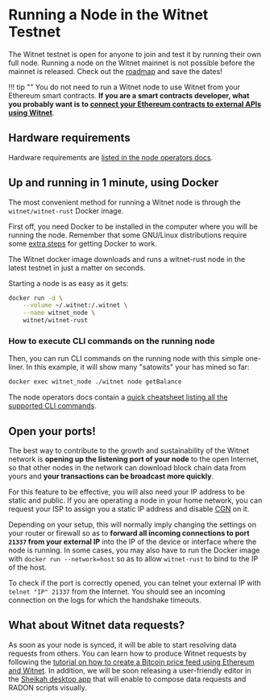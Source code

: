 # Running a Node in the Witnet Testnet

The Witnet testnet is open for anyone to join and test it by running
their own full node. Running a node on the Witnet mainnet is not
possible before the mainnet is released. Check out the [roadmap] and
save the dates!

!!! tip ""
    You do not need to run a Witnet node to use Witnet from your
    Ethereum smart contracts. __If you are a smart contracts developer,
    what you probably want is to
    [connect your Ethereum contracts to external APIs using Witnet][ethereum]__.
    
## Hardware requirements

Hardware requirements are [listed in the node operators docs][hardware-requirements].

## Up and running in 1 minute, using Docker

The most convenient method for running a Witnet node is through the
`witnet/witnet-rust` Docker image.

First off, you need Docker to be installed in the computer where you will
be running the node. Remember that some GNU/Linux distributions require some
[extra steps][docker-extra-steps] for getting Docker to work.   

The Witnet docker image downloads and runs a witnet-rust node in the latest
testnet in just a matter on seconds.

Starting a node is as easy as it gets:

```bash
docker run -d \
    --volume ~/.witnet:/.witnet \
    --name witnet_node \
    witnet/witnet-rust
```

### How to execute CLI commands on the running node

Then, you can run CLI commands on the running node with this simple
one-liner. In this example, it will show many "satowits" your has mined
so far:

```bash
docker exec witnet_node ./witnet node getBalance
```

The node operators docs contain a [quick cheatsheet listing all the
supported CLI commands][CLI].


## Open your ports!

The best way to contribute to the growth and sustainability of the
Witnet network is **opening up the listening port of your node** to the
open Internet, so that other nodes in the network can download block
chain data from yours and **your transactions can be broadcast more
quickly**.

For this feature to be effective, you will also need your IP address to
be static and public. If you are operating a node in your home network,
you can request your ISP to assign you a static IP address and disable
[CGN] on it.

Depending on your setup, this will normally imply changing the settings
on your router or firewall so as to **forward all incoming connections
to port `21337` from your external IP** into the IP of the device or
interface where the node is running. In some cases, you may also have to
run the Docker image with `docker run --network=host` so as to allow
`witnet-rust` to bind to the IP of the host.

To check if the port is correctly opened, you can telnet your external
IP with `telnet "IP" 21337` from the Internet. You should see an incoming
connection on the logs for which the handshake timeouts.

## What about Witnet data requests?

As soon as your node is synced, it will be able to start resolving data
requests from others. You can learn how to produce Witnet requests by
following the [tutorial on how to create a Bitcoin price feed using
Ethereum and Witnet][tutorial]. In addition, we will be soon releasing a
user-friendly editor in the [Sheikah desktop app][Sheikah] that will
enable to compose data requests and RADON scripts visually.

[ethereum]: /try/use-from-ethereum
[roadmap]: /community/roadmap
[CLI]: /node-operators/cli
[tutorial]: /tutorials/bitcoin-price-feed/introduction
[Sheikah]: https://github.com/aesedepece/sheikah
[hardware-requirements]: /node-operators/hardware-requirements
[docker-extra-steps]: https://docs.docker.com/install/linux/linux-postinstall/
[CGN]: https://en.wikipedia.org/wiki/Carrier-grade_NAT